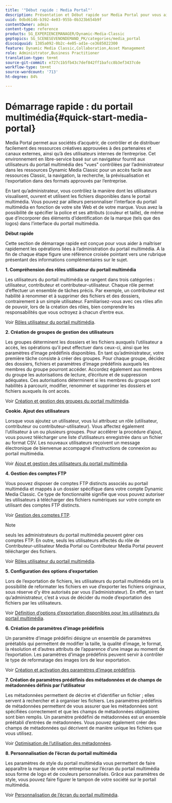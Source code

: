 ```yaml
---
title: '"Début rapide : Media Portal"'
description: Présentation et Début rapide sur Media Portal pour vous aider à maîtriser rapidement les techniques et l’administration du portail multimédia.
uuid: 0dbd6146-b392-4e03-955b-0b323b654b9f
contentOwner: admin
content-type: reference
products: SG_EXPERIENCEMANAGER/Dynamic-Media-Classic
geptopics: SG_SCENESEVENONDEMAND_PK/categories/media_portal
discoiquuid: 1385a092-0b2c-4e05-ad1e-ce3685022300
feature: Dynamic Media Classic,Collaboration,Asset Management
role: Administrator,Business Practitioner
translation-type: tm+mt
source-git-commit: e727c1b5fb43c7def842ff1bafcc8b3ef3437cde
workflow-type: tm+mt
source-wordcount: '713'
ht-degree: 84%

---
```



# Démarrage rapide :  du portail multimédia{#quick-start-media-portal}

Media Portal permet aux sociétés d’acquérir, de contrôler et de distribuer facilement des ressources créatives approuvées à des partenaires et canaux externes, ainsi qu’à des utilisateurs internes de l’entreprise. Cet environnement en libre-service basé sur un navigateur fournit aux utilisateurs du portail multimédia des &quot;vues&quot; contrôlées par l’administrateur dans les ressources Dynamic Media Classic pour un accès facile aux ressources Classic, la navigation, la recherche, la prévisualisation et l’exportation dans des formats approuvés par l’entreprise.

En tant qu’administrateur, vous contrôlez la manière dont les utilisateurs visualisent, ouvrent et utilisent les fichiers disponibles dans le portail multimédia. Vous pouvez par ailleurs personnaliser l’interface du portail multimédia en fonction de votre site Web et de votre marque. Vous avez la possibilité de spécifier la police et ses attributs (couleur et taille), de même que d’incorporer des éléments d’identification de la marque (tels que des logos) dans l’interface du portail multimédia.

**Début rapide**

Cette section de démarrage rapide est conçue pour vous aider à maîtriser rapidement les opérations liées à l’administration du portail multimédia. A la fin de chaque étape figure une référence croisée pointant vers une rubrique présentant des informations complémentaires sur le sujet.

**1. Compréhension des rôles utilisateur du portail multimédia**

Les utilisateurs du portail multimédia se rangent dans trois catégories : utilisateur, contributeur et contributeur-utilisateur. Chaque rôle permet d’effectuer un ensemble de tâches précis. Par exemple, un contributeur est habilité à renommer et à supprimer des fichiers et des dossiers, contrairement à un simple utilisateur. Familiarisez-vous avec ces rôles afin de pouvoir, lors de la création des rôles, bien comprendre les responsabilités que vous octroyez à chacun d’entre eux.

Voir [Rôles utilisateur du portail multimédia](media-portal-user-roles.md#media_portal_user_roles).

**2. Création de groupes de gestion des utilisateurs**

Les groupes déterminent les dossiers et les fichiers auxquels l’utilisateur a accès, les opérations qu’il peut effectuer dans ceux-ci, ainsi que les paramètres d’image prédéfinis disponibles. En tant qu’administrateur, votre première tâche consiste à créer des groupes. Pour chaque groupe, décidez des dossiers, fichiers et paramètres d’image prédéfinis auxquels les membres du groupe pourront accéder. Accordez également aux membres du groupe les autorisations de lecture, d’écriture et de suppression adéquates. Ces autorisations déterminent si les membres du groupe sont habilités à parcourir, modifier, renommer et supprimer les dossiers et fichiers auxquels ils ont accès.

Voir [Création et gestion des groupes du portail multimédia](creating-media-portal-groups.md#creating_and_managing_media_portal_groups).

**Cookie. Ajout des utilisateurs**

Lorsque vous ajoutez un utilisateur, vous lui attribuez un rôle (utilisateur, contributeur ou contributeur-utilisateur). Vous affectez également l’utilisateur à un ou plusieurs groupes. Pour accélérer la procédure d’ajout, vous pouvez télécharger une liste d’utilisateurs enregistrée dans un fichier au format CSV. Les nouveaux utilisateurs reçoivent un message électronique de bienvenue accompagné d’instructions de connexion au portail multimédia.

Voir [Ajout et gestion des utilisateurs du portail multimédia](adding-media-portal-users.md#adding_and_managing_media_portal_users).

**4. Gestion des comptes FTP**

Vous pouvez disposer de comptes FTP distincts associés au portail multimédia et mappés à un dossier spécifique dans votre compte Dynamic Media Classic. Ce type de fonctionnalité signifie que vous pouvez autoriser les utilisateurs à télécharger des fichiers numériques sur votre compte en utilisant des comptes FTP distincts.

Voir [Gestion des comptes FTP](ftp-accounts.md#managing_ftp_accounts).

>[!NOTE]
>
>seuls les administrateurs du portail multimédia peuvent gérer ces comptes FTP. En outre, seuls les utilisateurs affectés du rôle de Contributeur-utilisateur Media Portal ou Contributeur Media Portal peuvent télécharger des fichiers.

Voir [Rôles utilisateur du portail multimédia](media-portal-user-roles.md#media_portal_user_roles).

**5. Configuration des options d’exportation**

Lors de l’exportation de fichiers, les utilisateurs du portail multimédia ont la possibilité de reformater les fichiers en vue d’exporter les fichiers originaux, sous réserve d’y être autorisés par vous (l’administrateur). En effet, en tant qu’administrateur, c’est à vous de décider du mode d’exportation des fichiers par les utilisateurs.

Voir [Définition d’options d’exportation disponibles pour les utilisateurs du portail multimédia](specifying-export-options-available-media.md#specifying_export_options_available_to_media_portal_users).

**6. Création de paramètres d’image prédéfinis**

Un paramètre d’image prédéfini désigne un ensemble de paramètres préétablis qui permettent de modifier la taille, la qualité d’image, le format, la résolution et d’autres attributs de l’apparence d’une image au moment de l’exportation. Les paramètres d’image prédéfinis peuvent servir à contrôler le type de reformatage des images lors de leur exportation.

Voir [Création et activation des paramètres d’image prédéfinis](creating-enabling-image-presets.md#creating_and_enabling_image_presets).

**7. Création de paramètres prédéfinis des métadonnées et de champs de métadonnées définis par l’utilisateur**

Les métadonnées permettent de décrire et d’identifier un fichier ; elles servent à rechercher et à organiser les fichiers. Les paramètres prédéfinis de métadonnées permettent de vous assurer que les métadonnées sont spécifiées correctement et que les champs de métadonnées obligatoires sont bien remplis. Un paramètre prédéfini de métadonnées est un ensemble préétabli d’entrées de métadonnées. Vous pouvez également créer des champs de métadonnées qui décrivent de manière unique les fichiers que vous utilisez.

Voir [Optimisation de l’utilisation des métadonnées](making-efficient-metadata.md#making_more_efficient_use_of_metadata).

**8. Personnalisation de l’écran du portail multimédia**

Les paramètres de style du portail multimédia vous permettent de faire apparaître la marque de votre entreprise sur l’écran du portail multimédia sous forme de logo et de couleurs personnalisés. Grâce aux paramètres de style, vous pouvez faire figurer le tampon de votre société sur le portail multimédia. 

Voir [Personnalisation de l’écran du portail multimédia](customizing-media-portal-screen.md#customizing_the_media_portal_screen).
